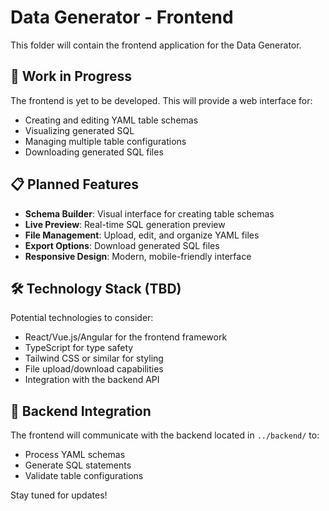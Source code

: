 # Data Generator - Frontend

This folder will contain the frontend application for the Data Generator.

## 🚧 Work in Progress

The frontend is yet to be developed. This will provide a web interface for:

- Creating and editing YAML table schemas
- Visualizing generated SQL
- Managing multiple table configurations
- Downloading generated SQL files

## 📋 Planned Features

- **Schema Builder**: Visual interface for creating table schemas
- **Live Preview**: Real-time SQL generation preview
- **File Management**: Upload, edit, and organize YAML files
- **Export Options**: Download generated SQL files
- **Responsive Design**: Modern, mobile-friendly interface

## 🛠️ Technology Stack (TBD)

Potential technologies to consider:
- React/Vue.js/Angular for the frontend framework
- TypeScript for type safety
- Tailwind CSS or similar for styling
- File upload/download capabilities
- Integration with the backend API

## 🔗 Backend Integration

The frontend will communicate with the backend located in `../backend/` to:
- Process YAML schemas
- Generate SQL statements
- Validate table configurations

Stay tuned for updates! 